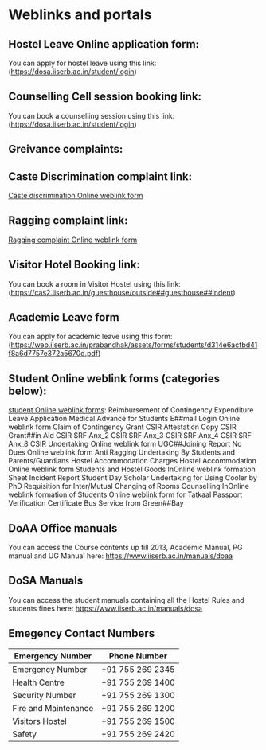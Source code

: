 # Weblinks and portals

## Hostel Leave Online application form:

You can apply for hostel leave using this link: (https://dosa.iiserb.ac.in/student/login)

## Counselling Cell session booking link:

You can book a counselling session using this link:(https://dosa.iiserb.ac.in/student/login)

## Greivance complaints:

## Caste Discrimination complaint link:

[Caste discrimination Online weblink form](https://docs.google.com/forms/d/e/1FAIpQLScm8ew3uxUFqBFeycs6bq361B6IQqqnK51ZtWaCcVyCfd_FzQ/viewform)

## Ragging complaint link:

[Ragging complaint Online weblink form](https://docs.google.com/forms/d/e/1FAIpQLScm8ew3uxUFqBFeycs6bq361B6IQqqnK51ZtWaCcVyCfd_FzQ/viewform)

## Visitor Hotel Booking link:

You can book a room in Visitor Hostel using this link: (https://cas2.iiserb.ac.in/guesthouse/outside##guesthouse##indent)

## Academic Leave form

You can apply for academic leave using this form: (https://web.iiserb.ac.in/prabandhak/assets/forms/students/d314e6acfbd41f8a6d7757e372a5670d.pdf)

## Student Online weblink forms (categories below):

[student Online weblink forms](https://www.iiserb.ac.in/forms):
Reimbursement of Contingency Expenditure
Leave Application
Medical Advance for Students
E##mail Login Online weblink form
Claim of Contingency Grant
CSIR Attestation Copy
CSIR Grant##in Aid
CSIR SRF Anx_2
CSIR SRF Anx_3
CSIR SRF Anx_4
CSIR SRF Anx_8
CSIR Undertaking Online weblink form
UGC##Joining Report
No Dues Online weblink form
Anti Ragging Undertaking By Students and Parents/Guardians
Hostel Accommodation Charges
Hostel Accommodation Online weblink form
Students and Hostel Goods InOnline weblink formation Sheet
Incident Report
Student Day Scholar
Undertaking for Using Cooler by PhD
Requisition for Inter/Mutual Changing of Rooms
Counselling InOnline weblink formation of Students
Online weblink form for Tatkaal Passport Verification Certificate
Bus Service from Green##Bay

## DoAA Office manuals

You can access the Course contents up till 2013, Academic Manual, PG manual and UG Manual here: https://www.iiserb.ac.in/manuals/doaa

## DoSA Manuals

You can access the student manuals containing all the Hostel Rules and students fines here: https://www.iiserb.ac.in/manuals/dosa

## Emegency Contact Numbers

| Emergency Number     | Phone Number     |
| -------------------- | ---------------- |
| Emergency Number     | +91 755 269 2345 |
| Health Centre        | +91 755 269 1400 |
| Security Number      | +91 755 269 1300 |
| Fire and Maintenance | +91 755 269 1200 |
| Visitors Hostel      | +91 755 269 1500 |
| Safety               | +91 755 269 2420 |
